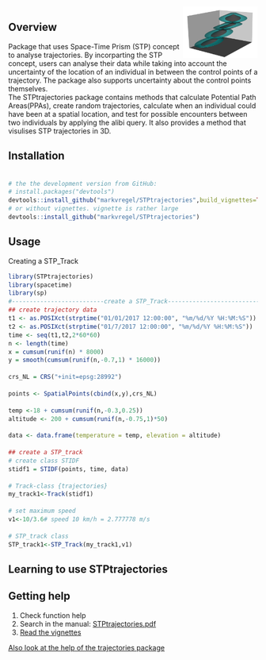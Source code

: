 <img src="logo.png" align="right" width="30%" height="30%"/>

Overview
--------
Package that uses Space-Time Prism (STP) concept to analyse trajectories.
By incorparting the STP concept, users can analyse their data while taking into account 
the uncertainty of the location of an individual in between the control points of a trajectory.
The package also supports uncertainty about the control points themselves.  
The STPtrajectories package contains methods that calculate Potential Path Areas(PPAs),
create random  trajectories, calculate when an individual could have been at a spatial location, and test for possible encounters between two individuals by applying the alibi query.
It also provides a method that visulises STP trajectories in 3D.

 
Installation
------------

``` r

# the the development version from GitHub:
# install.packages("devtools")
devtools::install_github("markvregel/STPtrajectories",build_vignettes=TRUE)
# or without vignettes. vignette is rather large
devtools::install_github("markvregel/STPtrajectories")
```

Usage
-----

Creating a STP_Track

``` r
library(STPtrajectories)
library(spacetime)
library(sp)
#--------------------------create a STP_Track--------------------------
## create trajectory data
t1 <- as.POSIXct(strptime("01/01/2017 12:00:00", "%m/%d/%Y %H:%M:%S"))
t2 <- as.POSIXct(strptime("01/7/2017 12:00:00", "%m/%d/%Y %H:%M:%S"))
time <- seq(t1,t2,2*60*60)
n <- length(time)
x = cumsum(runif(n) * 8000)
y = smooth(cumsum(runif(n,-0.7,1) * 16000))

crs_NL = CRS("+init=epsg:28992")

points <- SpatialPoints(cbind(x,y),crs_NL)

temp <-18 + cumsum(runif(n,-0.3,0.25))
altitude <- 200 + cumsum(runif(n,-0.75,1)*50)

data <- data.frame(temperature = temp, elevation = altitude)

## create a STP_track
# create class STIDF
stidf1 = STIDF(points, time, data)

# Track-class {trajectories}
my_track1<-Track(stidf1)

# set maximum speed
v1<-10/3.6# speed 10 km/h = 2.777778 m/s

# STP_track class
STP_track1<-STP_Track(my_track1,v1)
```

Learning to use STPtrajectories
----------------

Getting help
------------
1. Check function help
2. Search in the manual: [STPtrajectories.pdf](https://github.com/markvregel/STPtrajectories/blob/master/STPtrajectories.pdf)
3. [Read the vignettes](http://htmlpreview.github.io/?https://raw.githubusercontent.com/markvregel/STPtrajectories/master/vignettes/STP_Tracks.html)

[Also look at the help of the trajectories package](https://cran.rstudio.com/web/packages/trajectories/index.html)
